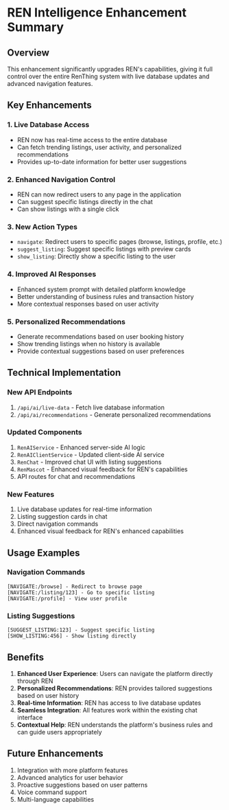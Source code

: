 # REN Intelligence Enhancement Summary

## Overview
This enhancement significantly upgrades REN's capabilities, giving it full control over the entire RenThing system with live database updates and advanced navigation features.

## Key Enhancements

### 1. Live Database Access
- REN now has real-time access to the entire database
- Can fetch trending listings, user activity, and personalized recommendations
- Provides up-to-date information for better user suggestions

### 2. Enhanced Navigation Control
- REN can now redirect users to any page in the application
- Can suggest specific listings directly in the chat
- Can show listings with a single click

### 3. New Action Types
- `navigate`: Redirect users to specific pages (browse, listings, profile, etc.)
- `suggest_listing`: Suggest specific listings with preview cards
- `show_listing`: Directly show a specific listing to the user

### 4. Improved AI Responses
- Enhanced system prompt with detailed platform knowledge
- Better understanding of business rules and transaction history
- More contextual responses based on user activity

### 5. Personalized Recommendations
- Generate recommendations based on user booking history
- Show trending listings when no history is available
- Provide contextual suggestions based on user preferences

## Technical Implementation

### New API Endpoints
1. `/api/ai/live-data` - Fetch live database information
2. `/api/ai/recommendations` - Generate personalized recommendations

### Updated Components
1. `RenAIService` - Enhanced server-side AI logic
2. `RenAIClientService` - Updated client-side AI service
3. `RenChat` - Improved chat UI with listing suggestions
4. `RenMascot` - Enhanced visual feedback for REN's capabilities
5. API routes for chat and recommendations

### New Features
1. Live database updates for real-time information
2. Listing suggestion cards in chat
3. Direct navigation commands
4. Enhanced visual feedback for REN's enhanced capabilities

## Usage Examples

### Navigation Commands
```
[NAVIGATE:/browse] - Redirect to browse page
[NAVIGATE:/listing/123] - Go to specific listing
[NAVIGATE:/profile] - View user profile
```

### Listing Suggestions
```
[SUGGEST_LISTING:123] - Suggest specific listing
[SHOW_LISTING:456] - Show listing directly
```

## Benefits
1. **Enhanced User Experience**: Users can navigate the platform directly through REN
2. **Personalized Recommendations**: REN provides tailored suggestions based on user history
3. **Real-time Information**: REN has access to live database updates
4. **Seamless Integration**: All features work within the existing chat interface
5. **Contextual Help**: REN understands the platform's business rules and can guide users appropriately

## Future Enhancements
1. Integration with more platform features
2. Advanced analytics for user behavior
3. Proactive suggestions based on user patterns
4. Voice command support
5. Multi-language capabilities